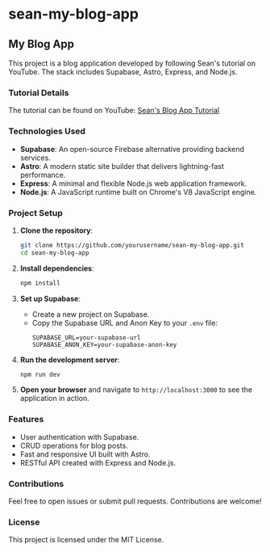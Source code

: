 # sean-my-blog-app

## My Blog App

This project is a blog application developed by following Sean's tutorial on YouTube. The stack includes Supabase, Astro, Express, and Node.js.

### Tutorial Details

The tutorial can be found on YouTube: [Sean's Blog App Tutorial](https://www.youtube.com/watch?v=OQOY7hSyz80&t=1354s)

### Technologies Used

- **Supabase**: An open-source Firebase alternative providing backend services.
- **Astro**: A modern static site builder that delivers lightning-fast performance.
- **Express**: A minimal and flexible Node.js web application framework.
- **Node.js**: A JavaScript runtime built on Chrome's V8 JavaScript engine.

### Project Setup

1. **Clone the repository**:
    ```bash
    git clone https://github.com/yourusername/sean-my-blog-app.git
    cd sean-my-blog-app
    ```

2. **Install dependencies**:
    ```bash
    npm install
    ```

3. **Set up Supabase**:
    - Create a new project on Supabase.
    - Copy the Supabase URL and Anon Key to your `.env` file:
        ```env
        SUPABASE_URL=your-supabase-url
        SUPABASE_ANON_KEY=your-supabase-anon-key
        ```

4. **Run the development server**:
    ```bash
    npm run dev
    ```

5. **Open your browser** and navigate to `http://localhost:3000` to see the application in action.

### Features

- User authentication with Supabase.
- CRUD operations for blog posts.
- Fast and responsive UI built with Astro.
- RESTful API created with Express and Node.js.

### Contributions

Feel free to open issues or submit pull requests. Contributions are welcome!

### License

This project is licensed under the MIT License.
